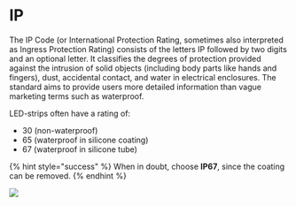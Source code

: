 # IP

The IP Code \(or International Protection Rating, sometimes also interpreted as Ingress Protection Rating\) consists of the letters IP followed by two digits and an optional letter. It classifies the degrees of protection provided against the intrusion of solid objects \(including body parts like hands and fingers\), dust, accidental contact, and water in electrical enclosures. The standard aims to provide users more detailed information than vague marketing terms such as waterproof.

LED-strips often have a rating of:

* 30 \(non-waterproof\)
* 65 \(waterproof in silicone coating\)
* 67 \(waterproof in silicone tube\)

{% hint style="success" %}
When in doubt, choose **IP67**, since the coating can be removed.
{% endhint %}

![](http://www.digital-led-strips.com/wp-content/uploads/IP-Grade.jpg)





